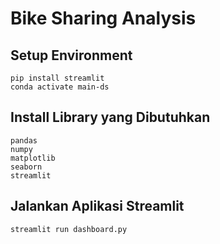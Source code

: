 # Bike Sharing Analysis 

## Setup Environment
```
pip install streamlit
conda activate main-ds
```

## Install Library yang Dibutuhkan

```
pandas
numpy
matplotlib
seaborn
streamlit
```

## Jalankan Aplikasi Streamlit
```
streamlit run dashboard.py
```

